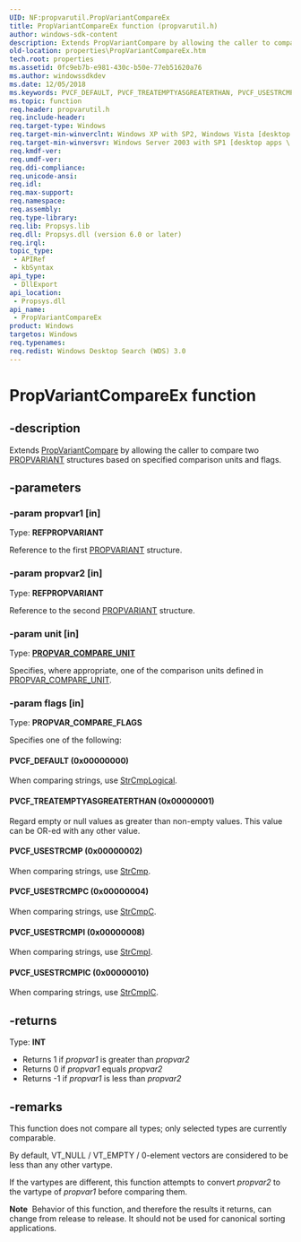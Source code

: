 ```yaml
---
UID: NF:propvarutil.PropVariantCompareEx
title: PropVariantCompareEx function (propvarutil.h)
author: windows-sdk-content
description: Extends PropVariantCompare by allowing the caller to compare two PROPVARIANT structures based on specified comparison units and flags.
old-location: properties\PropVariantCompareEx.htm
tech.root: properties
ms.assetid: 0fc9eb7b-e981-430c-b50e-77eb51620a76
ms.author: windowssdkdev
ms.date: 12/05/2018
ms.keywords: PVCF_DEFAULT, PVCF_TREATEMPTYASGREATERTHAN, PVCF_USESTRCMP, PVCF_USESTRCMPC, PVCF_USESTRCMPI, PVCF_USESTRCMPIC, PropVariantCompareEx, PropVariantCompareEx function [Windows Properties], _shell_PropVariantCompareEx, properties.PropVariantCompareEx, propvarutil/PropVariantCompareEx, shell.PropVariantCompareEx
ms.topic: function
req.header: propvarutil.h
req.include-header: 
req.target-type: Windows
req.target-min-winverclnt: Windows XP with SP2, Windows Vista [desktop apps \| UWP apps]
req.target-min-winversvr: Windows Server 2003 with SP1 [desktop apps \| UWP apps]
req.kmdf-ver: 
req.umdf-ver: 
req.ddi-compliance: 
req.unicode-ansi: 
req.idl: 
req.max-support: 
req.namespace: 
req.assembly: 
req.type-library: 
req.lib: Propsys.lib
req.dll: Propsys.dll (version 6.0 or later)
req.irql: 
topic_type:
 - APIRef
 - kbSyntax
api_type:
 - DllExport
api_location:
 - Propsys.dll
api_name:
 - PropVariantCompareEx
product: Windows
targetos: Windows
req.typenames: 
req.redist: Windows Desktop Search (WDS) 3.0
---
```


# PropVariantCompareEx function


## -description


Extends <a href="https://msdn.microsoft.com/en-us/library/Bb776516(v=VS.85).aspx">PropVariantCompare</a> by allowing the caller to compare two <a href="https://msdn.microsoft.com/e86cc279-826d-4767-8d96-fc8280060ea1">PROPVARIANT</a> structures based on specified comparison units and flags.


## -parameters




### -param propvar1 [in]

Type: <b>REFPROPVARIANT</b>

Reference to the first <a href="https://msdn.microsoft.com/e86cc279-826d-4767-8d96-fc8280060ea1">PROPVARIANT</a> structure.


### -param propvar2 [in]

Type: <b>REFPROPVARIANT</b>

Reference to the second <a href="https://msdn.microsoft.com/e86cc279-826d-4767-8d96-fc8280060ea1">PROPVARIANT</a> structure.


### -param unit [in]

Type: <b><a href="https://msdn.microsoft.com/en-us/library/Bb762530(v=VS.85).aspx">PROPVAR_COMPARE_UNIT</a></b>

Specifies, where appropriate, one of the comparison units defined in <a href="https://msdn.microsoft.com/en-us/library/Bb762530(v=VS.85).aspx">PROPVAR_COMPARE_UNIT</a>.


### -param flags [in]

Type: <b>PROPVAR_COMPARE_FLAGS</b>

Specifies one of the following:



#### PVCF_DEFAULT (0x00000000)

When comparing strings, use <a href="https://msdn.microsoft.com/013c6db3-7d14-44ef-89af-b3aac28f4e3f">StrCmpLogical</a>.



#### PVCF_TREATEMPTYASGREATERTHAN (0x00000001)

Regard empty or null values as greater than non-empty values. This value can be OR-ed with any other value.



#### PVCF_USESTRCMP (0x00000002)

When comparing strings, use <a href="https://msdn.microsoft.com/12530a04-776c-4506-86d1-07e2c3569a36">StrCmp</a>.



#### PVCF_USESTRCMPC (0x00000004)

When comparing strings, use <a href="https://msdn.microsoft.com/f4c4bc76-1e42-4cb0-bf74-d395743c9b1c">StrCmpC</a>.



#### PVCF_USESTRCMPI (0x00000008)

When comparing strings, use <a href="https://msdn.microsoft.com/d059b6bd-8f03-4273-aa7a-b8b07f84d268">StrCmpI</a>.



#### PVCF_USESTRCMPIC (0x00000010)

When comparing strings, use <a href="https://msdn.microsoft.com/3f6d1ca1-fbd2-4ce2-b6d4-c3dfb37f1f87">StrCmpIC</a>.


## -returns



Type: <b>INT</b>

<ul>
<li>Returns 1 if <i>propvar1</i> is greater than <i>propvar2</i></li>
<li>Returns 0 if <i>propvar1</i> equals <i>propvar2</i></li>
<li>Returns -1 if <i>propvar1</i> is less than <i>propvar2</i></li>
</ul>



## -remarks



This function does not compare all types; only selected types are currently comparable.

By default, VT_NULL / VT_EMPTY / 0-element vectors are considered to be less than any other vartype.

If the vartypes are different, this function attempts to convert <i>propvar2</i> to the vartype of <i>propvar1</i> before comparing them.

<div class="alert"><b>Note</b>  Behavior of this function, and therefore the results it returns, can change from release to release. It should not be used for canonical sorting applications.</div>
<div> </div>


